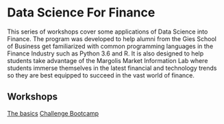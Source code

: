 # Data Science For Finance

This series of workshops cover some applications of Data Science into Finance. The program was developed to help alumni from the Gies School of Business get familiarized with common programming languages in the Finance Industry such as Python 3.6 and R. It is also designed to help students take advantage of the Margolis Market Information Lab where students immerse themselves in the latest financial and technology trends so they are best equipped to succeed in the vast world of finance.

## Workshops

[The basics](the_basics/README.md)
[Challenge Bootcamp](challenge/README.md)




